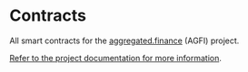 # Contracts
All smart contracts for the [aggregated.finance](https://aggregated.finance/) (AGFI) project.

[Refer to the project documentation for more information](https://docs.aggregated.finance/).
